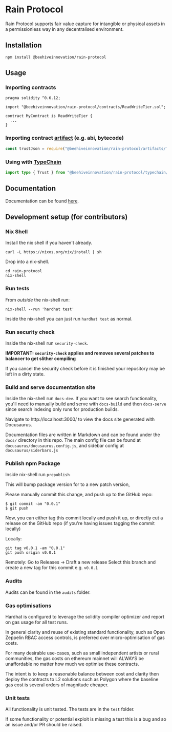# Rain Protocol

Rain Protocol supports fair value capture for intangible or physical assets in a permissionless way in any decentralised environment.

## Installation

```console
npm install @beehiveinnovation/rain-protocol
```

## Usage

### Importing contracts

```solidity
pragma solidity ^0.6.12;

import "@beehiveinnovation/rain-protocol/contracts/ReadWriteTier.sol";

contract MyContract is ReadWriteTier {
  ...
}
```

### Importing contract [artifact](https://hardhat.org/guides/compile-contracts.html#artifacts) (e.g. abi, bytecode)

```typescript
const trustJson = require("@beehiveinnovation/rain-protocol/artifacts/Trust.json");
```

### Using with [TypeChain](https://github.com/dethcrypto/TypeChain)

```typescript
import type { Trust } from "@beehiveinnovation/rain-protocol/typechain/Trust";
```

## Documentation

Documentation can be found [here](https://beehive-innovation.github.io/rain-protocol).

## Development setup (for contributors)

### Nix Shell

Install the nix shell if you haven't already.

```
curl -L https://nixos.org/nix/install | sh
```

Drop into a nix-shell.

```
cd rain-protocol
nix-shell
```

### Run tests

From _outside_ the nix-shell run:

```
nix-shell --run 'hardhat test'
```

Inside the nix-shell you can just run `hardhat test` as normal.

### Run security check

Inside the nix-shell run `security-check`.

**IMPORTANT: `security-check` applies and removes several patches to balancer to get slither compiling**

If you cancel the security check before it is finished your repository may be left in a dirty state.

### Build and serve documentation site

Inside the nix-shell run `docs-dev`. If you want to see search functionality, you'll need to manually build and serve with `docs-build` and then `docs-serve` since search indexing only runs for production builds.

Navigate to http://localhost:3000/ to view the docs site generated with Docusaurus.

Documentation files are written in Markdown and can be found under the `docs/` directory in this repo. The main config file can be found at `docusaurus/docusaurus.config.js`, and sidebar config at `docusaurus/siderbars.js`

### Publish npm Package

Inside nix-shell run `prepublish`

This will bump package version for to a new patch version,

Please manually commit this change, and push up to the GitHub repo:

```console
$ git commit -am "0.0.1"
$ git push
```

Now, you can either tag this commit locally and push it up, or directly cut a release on the GitHub repo (if you're having issues tagging the commit locally)

Locally:
```console
git tag v0.0.1 -am "0.0.1"
git push origin v0.0.1
```

Remotely:
Go to Releases -> Draft a new release
Select this branch and create a new tag for this commit e.g. `v0.0.1`

### Audits

Audits can be found in the `audits` folder.

### Gas optimisations

Hardhat is configured to leverage the solidity compiler optimizer and report on gas usage for all test runs.

In general clarity and reuse of existing standard functionality, such as Open Zeppelin RBAC access controls, is preferred over micro-optimisation of gas costs.

For many desirable use-cases, such as small independent artists or rural communities, the gas costs on ethereum mainnet will ALWAYS be unaffordable no matter how much we optimise these contracts.

The intent is to keep a reasonable balance between cost and clarity then deploy the contracts to L2 solutions such as Polygon where the baseline gas cost is several orders of magnitude cheaper.

### Unit tests

All functionality is unit tested. The tests are in the `test` folder.

If some functionality or potential exploit is missing a test this is a bug and so an issue and/or PR should be raised.